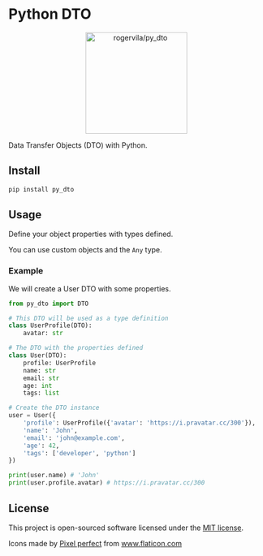 # Python DTO

<p align="center"><img height="200" alt="rogervila/py_dto" src="https://image.flaticon.com/icons/png/512/2911/2911162.png" /></p>

<!--

[![Coverage](https://sonarcloud.io/api/project_badges/measure?project=rogervila_py_dto&metric=coverage)](https://sonarcloud.io/dashboard?id=rogervila_py_dto)
[![Quality Gate Status](https://sonarcloud.io/api/project_badges/measure?project=rogervila_py_dto&metric=alert_status)](https://sonarcloud.io/dashboard?id=rogervila_py_dto)
[![Maintainability Rating](https://sonarcloud.io/api/project_badges/measure?project=rogervila_py_dto&metric=sqale_rating)](https://sonarcloud.io/dashboard?id=rogervila_py_dto)

-->

Data Transfer Objects (DTO) with Python.


## Install

```sh
pip install py_dto
```

## Usage

Define your object properties with types defined.

You can use custom objects and the `Any` type.

### Example

We will create a User DTO with some properties.

```py
from py_dto import DTO

# This DTO will be used as a type definition
class UserProfile(DTO):
    avatar: str

# The DTO with the properties defined
class User(DTO):
    profile: UserProfile
    name: str
    email: str
    age: int
    tags: list

# Create the DTO instance
user = User({
    'profile': UserProfile({'avatar': 'https://i.pravatar.cc/300'}),
    'name': 'John',
    'email': 'john@example.com',
    'age': 42,
    'tags': ['developer', 'python']
})

print(user.name) # 'John'
print(user.profile.avatar) # https://i.pravatar.cc/300
```

## License

This project is open-sourced software licensed under the [MIT license](https://opensource.org/licenses/MIT).

<div>Icons made by <a href="https://www.flaticon.com/authors/pixel-perfect" title="Pixel perfect">Pixel perfect</a> from <a href="https://www.flaticon.com/" title="Flaticon">www.flaticon.com</a></div>

